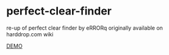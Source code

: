 # perfect-clear-finder
re-up of perfect clear finder by eRRORq originally available on harddrop.com wiki

[DEMO](https://www.youtube.com/watch?v=iwNPZysso24)
